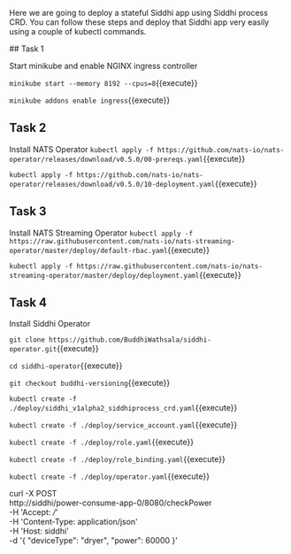 Here we are going to deploy a stateful Siddhi app using Siddhi process CRD. You can follow these steps and deploy that Siddhi app very easily using a couple of kubectl commands.

## Task 1

Start minikube and enable NGINX ingress controller

`minikube start --memory 8192 --cpus=8`{{execute}}

`minikube addons enable ingress`{{execute}}

## Task 2

Install NATS Operator
`kubectl apply -f https://github.com/nats-io/nats-operator/releases/download/v0.5.0/00-prereqs.yaml`{{execute}}

`kubectl apply -f https://github.com/nats-io/nats-operator/releases/download/v0.5.0/10-deployment.yaml`{{execute}}

## Task 3

Install NATS Streaming Operator
`kubectl apply -f https://raw.githubusercontent.com/nats-io/nats-streaming-operator/master/deploy/default-rbac.yaml`{{execute}}

`kubectl apply -f https://raw.githubusercontent.com/nats-io/nats-streaming-operator/master/deploy/deployment.yaml`{{execute}}

## Task 4

Install Siddhi Operator

`git clone https://github.com/BuddhiWathsala/siddhi-operator.git`{{execute}}

`cd siddhi-operator`{{execute}}

`git checkout buddhi-versioning`{{execute}}

`kubectl create -f ./deploy/siddhi_v1alpha2_siddhiprocess_crd.yaml`{{execute}}

`kubectl create -f ./deploy/service_account.yaml`{{execute}}

`kubectl create -f ./deploy/role.yaml`{{execute}}

`kubectl create -f ./deploy/role_binding.yaml`{{execute}}

`kubectl create -f ./deploy/operator.yaml`{{execute}}


curl -X POST \
    http://siddhi/power-consume-app-0/8080/checkPower \
    -H 'Accept: */*' \
    -H 'Content-Type: application/json' \
    -H 'Host: siddhi' \
    -d '{
    "deviceType": "dryer",
    "power": 60000
    }'
